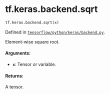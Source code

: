 <div itemscope itemtype="http://developers.google.com/ReferenceObject">
<meta itemprop="name" content="tf.keras.backend.sqrt" />
<meta itemprop="path" content="Stable" />
</div>

# tf.keras.backend.sqrt

``` python
tf.keras.backend.sqrt(x)
```



Defined in [`tensorflow/python/keras/backend.py`](/code/stable/tensorflow/python/keras/backend.py).

Element-wise square root.

#### Arguments:

* <b>`x`</b>: Tensor or variable.


#### Returns:

A tensor.